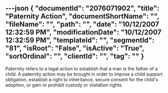 ---json
{
  "documentId": "2076071902",
  "title": "Paternity Action",
  "documentShortName": "",
  "fileName": "",
  "path": "",
  "date": "10/12/2007 12:32:59 PM",
  "modificationDate": "10/12/2007 12:32:59 PM",
  "templateId": "",
  "segmentId": "81",
  "isRoot": "False",
  "isActive": "True",
  "sortOrdinal": "",
  "clientId": "",
  "tag": ""
}
---

Paternity refers to a legal action to establish that a man is the father of a child. A paternity action may be brought in order to impose a child support obligation, establish a right to inheritance, secure consent for the child's adoption, or gain or prohibit custody or visitation rights.
